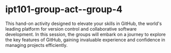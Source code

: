 ﻿# ipt101-group-act--group-4
This hand-on activity designed to elevate your skills in GitHub, the world's leading platform for version control and collaborative software development. In this session, the groups will embark on a journey to explore the key features of GitHub, gaining invaluable experience and confidence in managing projects efficiently.
